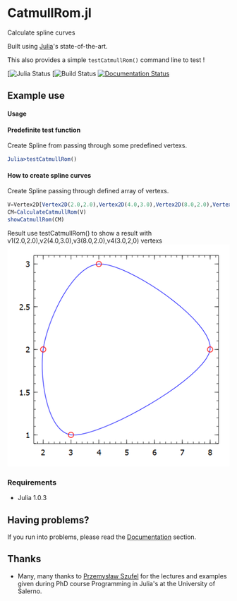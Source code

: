 # CatmullRom.jl

Calculate spline curves

Built using [Julia](https://julialang.org/)'s state-of-the-art.

This also provides a simple `testCatmullRom()` command line to test !

[![Julia Status](https://julialang.org/)
[![Build Status](https://travis-ci.com/ldema/CatmullRom)
[![Documentation Status](http://github/ldema)](http://github/ldema)

## Example use

#### Usage

#### Predefinite test function

Create Spline from passing through some predefined vertexs.

```Julia
Julia>testCatmullRom()
```

#### How to create spline curves

Create Spline passing through defined array of vertexs.
```Julia
V=Vertex2D[Vertex2D(2.0,2.0),Vertex2D(4.0,3.0),Vertex2D(8.0,2.0),Vertex2D(3.0,1.0)]
CM=CalculateCatmullRom(V)
showCatmullRom(CM)
```
Result
use testCatmullRom() to show a result with v1(2.0,2.0),v2(4.0,3.0),v3(8.0,2.0),v4(3.0,2,0) vertexs
![Alt text](CatmullRom.png?raw=true "Title")


### Requirements

  * Julia 1.0.3

## Having problems?

If you run into problems, please read the [Documentation](https://github.com/ldema/CatmullRom/blob/master/docs/src/index.md) section.

## Thanks

* Many, many thanks to [Przemysław Szufel](https://szufel.pl/) for the lectures and examples given during PhD course Programming in Julia's at the University of Salerno.
